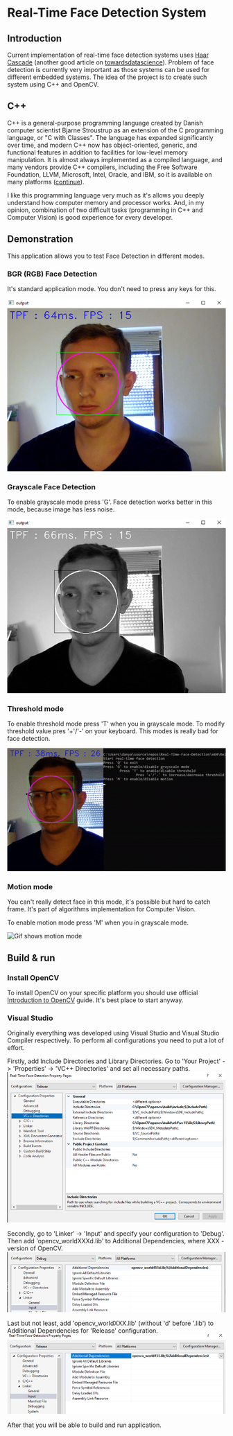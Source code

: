 # Real-Time Face Detection System

## Introduction
Current implementation of real-time face detection systems uses <a href='https://www.cs.cmu.edu/~efros/courses/LBMV07/Papers/viola-cvpr-01.pdf'>Haar Cascade</a> (another good article on <a href='https://towardsdatascience.com/face-detection-with-haar-cascade-727f68dafd08#:~:text=So%20what%20is%20Haar%20Cascade,Simple%20Features%E2%80%9D%20published%20in%202001'>towardsdatascience</a>).
Problem of face detection is currently very important as those systems can be used for different embedded systems.
The idea of the project is to create such system using C++ and OpenCV.

## C++
C++ is a general-purpose programming language created by Danish computer scientist Bjarne Stroustrup as an extension of the C programming language, or "C with Classes". The language has expanded significantly over time, and modern C++ now has object-oriented, generic, and functional features in addition to facilities for low-level memory manipulation. It is almost always implemented as a compiled language, and many vendors provide C++ compilers, including the Free Software Foundation, LLVM, Microsoft, Intel, Oracle, and IBM, so it is available on many platforms (<a href='https://en.wikipedia.org/wiki/C%2B%2B'>continue</a>).

I like this programming language very much as it's allows you deeply understand how computer memory and processor works. And, in my opinion, combination of two difficult tasks (programming in C++ and Computer Vision) is good experience for every developer.

## Demonstration

This application allows you to test Face Detection in different modes.

### BGR (RGB) Face Detection

It's standard application mode. You don't need to press any keys for this.

<img src='doc/bgr-face-detection.png' alt='Image shows bgr face detection'>

### Grayscale Face Detection

To enable grayscale mode press 'G'. Face detection works better in this mode, because image has less noise.

<img src='doc/grayscale-face-detection.png' alt='Image shows grayscale face detection'>

### Threshold mode

To enable threshold mode press 'T' when you in grayscale mode. To modify threshold value pres '+'/'-' on your keyboard. This modes is really bad for face detection.

<img src='doc/threshold.gif' alt='Gif shows threshold mode'>

### Motion mode

You can't really detect face in this mode, it's possible but hard to catch frame. It's part of algorithms implementation for Computer Vision.

To enable motion mode press 'M' when you in grayscale mode.

<img src='doc/motion.gif' alt='Gif shows motion mode'>

## Build & run

### Install OpenCV
To install OpenCV on your specific platform you should use official <a href='https://docs.opencv.org/4.x/df/d65/tutorial_table_of_content_introduction.html'>Introduction to OpenCV</a> guide. It's best place to start anyway.

### Visual Studio
Originally everything was developed using Visual Studio and Visual Studio Compiler respectively.
To perform all configurations you need to put a lot of effort.

Firstly, add Include Directories and Library Directories. Go to 'Your Project' -> 'Properties' -> 'VC++ Directories' and set all necessary paths.
<img src='doc/ildp.png'/>

Secondly, go to 'Linker' -> 'Input' and specify your configuration to 'Debug'. Then add 'opencv_worldXXXd.lib' to Additional Dependencies, where XXX - version of OpenCV.
<img src='doc/lid.png'/>

Last but not least, add 'opencv_worldXXX.lib' (without 'd' before '.lib') to Additional Dependencies for 'Release' configuration.
<img src='doc/lir.png'/>

After that you will be able to build and run application.
